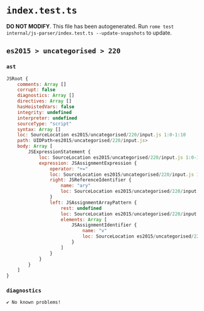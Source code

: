 # `index.test.ts`

**DO NOT MODIFY**. This file has been autogenerated. Run `rome test internal/js-parser/index.test.ts --update-snapshots` to update.

## `es2015 > uncategorised > 220`

### `ast`

```javascript
JSRoot {
	comments: Array []
	corrupt: false
	diagnostics: Array []
	directives: Array []
	hasHoistedVars: false
	integrity: undefined
	interpreter: undefined
	sourceType: "script"
	syntax: Array []
	loc: SourceLocation es2015/uncategorised/220/input.js 1:0-1:10
	path: UIDPath<es2015/uncategorised/220/input.js>
	body: Array [
		JSExpressionStatement {
			loc: SourceLocation es2015/uncategorised/220/input.js 1:0-1:10
			expression: JSAssignmentExpression {
				operator: "+="
				loc: SourceLocation es2015/uncategorised/220/input.js 1:0-1:10
				right: JSReferenceIdentifier {
					name: "ary"
					loc: SourceLocation es2015/uncategorised/220/input.js 1:7-1:10 (ary)
				}
				left: JSAssignmentArrayPattern {
					rest: undefined
					loc: SourceLocation es2015/uncategorised/220/input.js 1:0-1:3
					elements: Array [
						JSAssignmentIdentifier {
							name: "v"
							loc: SourceLocation es2015/uncategorised/220/input.js 1:1-1:2 (v)
						}
					]
				}
			}
		}
	]
}
```

### `diagnostics`

```
✔ No known problems!

```
